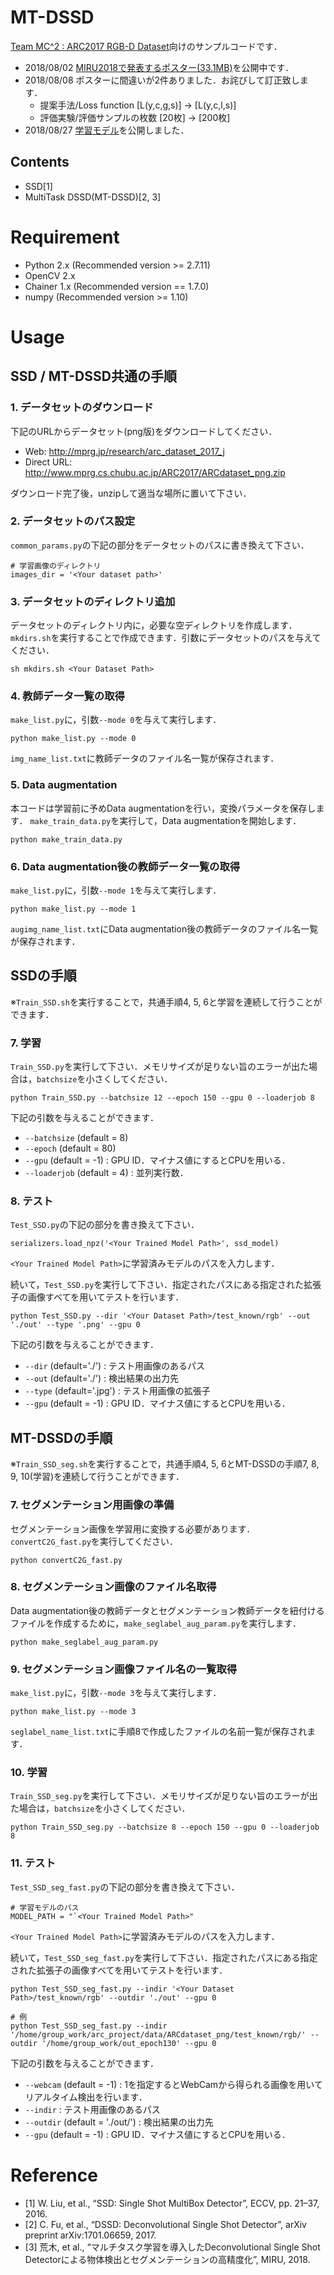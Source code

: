 # MT-DSSD
[Team MC^2 : ARC2017 RGB-D Dataset](http://mprg.jp/research/arc_dataset_2017_j)向けのサンプルコードです．

- 2018/08/02 [MIRU2018で発表するポスター(33.1MB)](http://www.mprg.cs.chubu.ac.jp/~ryorsk/share/MIRU2018Poster_small.pdf)を公開中です．
- 2018/08/08 ポスターに間違いが2件ありました．お詫びして訂正致します．
  - 提案手法/Loss function [L(y,c,g,s)] -> [L(y,c,l,s)]
  - 評価実験/評価サンプルの枚数 [20枚] -> [200枚]
- 2018/08/27 [学習モデル](http://www.mprg.cs.chubu.ac.jp/~ryorsk/share/GitHub_supp/models/)を公開しました．


## Contents
- SSD[1]
- MultiTask DSSD(MT-DSSD)[2, 3]

# Requirement
- Python 2.x (Recommended version >= 2.7.11)
- OpenCV 2.x
- Chainer 1.x (Recommended version == 1.7.0)
- numpy (Recommended version >= 1.10)

# Usage

## SSD / MT-DSSD共通の手順

### 1. データセットのダウンロード
下記のURLからデータセット(png版)をダウンロードしてください．

- Web: http://mprg.jp/research/arc_dataset_2017_j
- Direct URL: http://www.mprg.cs.chubu.ac.jp/ARC2017/ARCdataset_png.zip

ダウンロード完了後，unzipして適当な場所に置いて下さい．

### 2. データセットのパス設定
`common_params.py`の下記の部分をデータセットのパスに書き換えて下さい．
```
# 学習画像のディレクトリ
images_dir = '<Your dataset path>'
```

### 3. データセットのディレクトリ追加
データセットのディレクトリ内に，必要な空ディレクトリを作成します．
`mkdirs.sh`を実行することで作成できます．引数にデータセットのパスを与えてください．

```
sh mkdirs.sh <Your Dataset Path>
```

### 4. 教師データ一覧の取得
`make_list.py`に，引数`--mode 0`を与えて実行します．
```
python make_list.py --mode 0
```
`img_name_list.txt`に教師データのファイル名一覧が保存されます．

### 5. Data augmentation
本コードは学習前に予めData augmentationを行い，変換パラメータを保存します．
`make_train_data.py`を実行して，Data augmentationを開始します．
```
python make_train_data.py
```

### 6. Data augmentation後の教師データ一覧の取得
`make_list.py`に，引数`--mode 1`を与えて実行します．
```
python make_list.py --mode 1
```
`augimg_name_list.txt`にData augmentation後の教師データのファイル名一覧が保存されます．

## SSDの手順
※`Train_SSD.sh`を実行することで，共通手順4, 5, 6と学習を連続して行うことができます．

### 7. 学習
`Train_SSD.py`を実行して下さい．メモリサイズが足りない旨のエラーが出た場合は，`batchsize`を小さくしてください．

```
python Train_SSD.py --batchsize 12 --epoch 150 --gpu 0 --loaderjob 8
```

下記の引数を与えることができます．
- `--batchsize` (default = 8)
- `--epoch` (default = 80)
- `--gpu` (default = -1) : GPU ID．マイナス値にするとCPUを用いる．
- `--loaderjob` (default = 4) : 並列実行数．


### 8. テスト
`Test_SSD.py`の下記の部分を書き換えて下さい．

```
serializers.load_npz('<Your Trained Model Path>', ssd_model)
```
`<Your Trained Model Path>`に学習済みモデルのパスを入力します．

続いて，`Test_SSD.py`を実行して下さい．指定されたパスにある指定された拡張子の画像すべてを用いてテストを行います．

```
python Test_SSD.py --dir '<Your Dataset Path>/test_known/rgb' --out './out' --type '.png' --gpu 0
```

下記の引数を与えることができます．
- `--dir` (default='./') : テスト用画像のあるパス
- `--out` (default='./') : 検出結果の出力先
- `--type` (default='.jpg') : テスト用画像の拡張子
- `--gpu` (default = -1) : GPU ID．マイナス値にするとCPUを用いる．


## MT-DSSDの手順
※`Train_SSD_seg.sh`を実行することで，共通手順4, 5, 6とMT-DSSDの手順7, 8, 9, 10(学習)を連続して行うことができます．

### 7. セグメンテーション用画像の準備
セグメンテーション画像を学習用に変換する必要があります．
`convertC2G_fast.py`を実行してください．
```
python convertC2G_fast.py
```

### 8. セグメンテーション画像のファイル名取得
Data augmentation後の教師データとセグメンテーション教師データを紐付けるファイルを作成するために，`make_seglabel_aug_param.py`を実行します．
```
python make_seglabel_aug_param.py
```

### 9. セグメンテーション画像ファイル名の一覧取得
`make_list.py`に，引数`--mode 3`を与えて実行します．
```
python make_list.py --mode 3
```
`seglabel_name_list.txt`に手順8で作成したファイルの名前一覧が保存されます．

### 10. 学習
`Train_SSD_seg.py`を実行して下さい．メモリサイズが足りない旨のエラーが出た場合は，`batchsize`を小さくしてください．

```
python Train_SSD_seg.py --batchsize 8 --epoch 150 --gpu 0 --loaderjob 8
```

### 11. テスト
`Test_SSD_seg_fast.py`の下記の部分を書き換えて下さい．

```
# 学習モデルのパス
MODEL_PATH = "`<Your Trained Model Path>"
```
`<Your Trained Model Path>`に学習済みモデルのパスを入力します．

続いて，`Test_SSD_seg_fast.py`を実行して下さい．指定されたパスにある指定された拡張子の画像すべてを用いてテストを行います．

```
python Test_SSD_seg_fast.py --indir '<Your Dataset Path>/test_known/rgb' --outdir './out' --gpu 0
```
```
# 例
python Test_SSD_seg_fast.py --indir '/home/group_work/arc_project/data/ARCdataset_png/test_known/rgb/' --outdir '/home/group_work/out_epoch130' --gpu 0
```

下記の引数を与えることができます．
- `--webcam` (default = -1) : 1を指定するとWebCamから得られる画像を用いてリアルタイム検出を行います．
- `--indir` : テスト用画像のあるパス
- `--outdir` (default = './out/') : 検出結果の出力先
- `--gpu` (default = -1) : GPU ID．マイナス値にするとCPUを用いる．


# Reference
- [1] W. Liu, et al., “SSD: Single Shot MultiBox Detector”, ECCV, pp. 21–37, 2016.
- [2] C. Fu, et al., “DSSD: Deconvolutional Single Shot Detector”, arXiv preprint arXiv:1701.06659, 2017.
- [3] 荒木, et al., “マルチタスク学習を導入したDeconvolutional Single Shot Detectorによる物体検出とセグメンテーションの高精度化”, MIRU, 2018.
